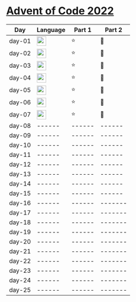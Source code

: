 # [Advent of Code 2022](https://adventofcode.com/2022)

| Day    | Language                                                                                                                 | Part 1 | Part 2  |
|--------|--------------------------------------------------------------------------------------------------------------------------|--------|---------|
| day-01 | <img src="https://img.shields.io/badge/python-%233776AB.svg?&style=for-the-badge&logo=python&logoColor=white" height=25> | :star: | :star2: |
| day-02 | <img src="https://img.shields.io/badge/python-%233776AB.svg?&style=for-the-badge&logo=python&logoColor=white" height=25> | :star: | :star2: |
| day-03 | <img src="https://img.shields.io/badge/python-%233776AB.svg?&style=for-the-badge&logo=python&logoColor=white" height=25> | :star: | :star2: |
| day-04 | <img src="https://img.shields.io/badge/python-%233776AB.svg?&style=for-the-badge&logo=python&logoColor=white" height=25> | :star: | :star2: |
| day-05 | <img src="https://img.shields.io/badge/python-%233776AB.svg?&style=for-the-badge&logo=python&logoColor=white" height=25> | :star: | :star2: |
| day-06 | <img src="https://img.shields.io/badge/python-%233776AB.svg?&style=for-the-badge&logo=python&logoColor=white" height=25> | :star: | :star2: |
| day-07 | <img src="https://img.shields.io/badge/python-%233776AB.svg?&style=for-the-badge&logo=python&logoColor=white" height=25> | :star: | :star2: |
| day-08 | ------                                                                                                                   | ------ | ------  |
| day-09 | ------                                                                                                                   | ------ | ------  |
| day-10 | ------                                                                                                                   | ------ | ------  |
| day-11 | ------                                                                                                                   | ------ | ------  |
| day-12 | ------                                                                                                                   | ------ | ------  |
| day-13 | ------                                                                                                                   | ------ | ------  |
| day-14 | ------                                                                                                                   | ------ | ------  |
| day-15 | ------                                                                                                                   | ------ | ------  |
| day-16 | ------                                                                                                                   | ------ | ------- |
| day-17 | ------                                                                                                                   | ------ | ------- |
| day-18 | ------                                                                                                                   | ------ | ------- |
| day-19 | ------                                                                                                                   | ------ | ------- |
| day-20 | ------                                                                                                                   | ------ | ------- |
| day-21 | ------                                                                                                                   | ------ | ------- |
| day-22 | ------                                                                                                                   | ------ | ------- |
| day-23 | ------                                                                                                                   | ------ | ------- |
| day-24 | ------                                                                                                                   | ------ | ------- |
| day-25 | ------                                                                                                                   | ------ | ------- |